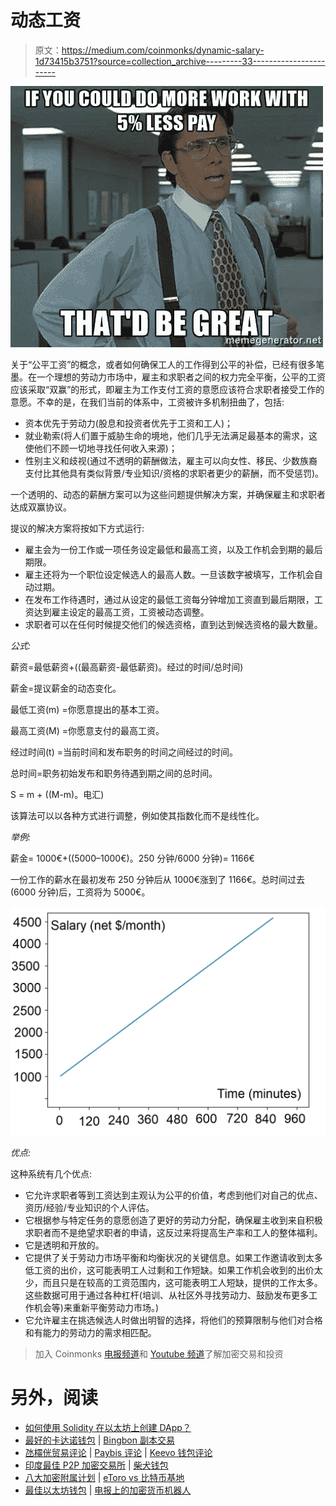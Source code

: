 # 动态工资

> 原文：<https://medium.com/coinmonks/dynamic-salary-1d73415b3751?source=collection_archive---------33----------------------->

![](img/e2f74cee2fe610a743f9b93cc22f6ef2.png)

关于“公平工资”的概念，或者如何确保工人的工作得到公平的补偿，已经有很多笔墨。在一个理想的劳动力市场中，雇主和求职者之间的权力完全平衡，公平的工资应该采取“双赢”的形式，即雇主为工作支付工资的意愿应该符合求职者接受工作的意愿。不幸的是，在我们当前的体系中，工资被许多机制扭曲了，包括:

*   资本优先于劳动力(股息和投资者优先于工资和工人)；
*   就业勒索(将人们置于威胁生命的境地，他们几乎无法满足最基本的需求，这使他们不顾一切地寻找任何收入来源)；
*   性别主义和歧视(通过不透明的薪酬做法，雇主可以向女性、移民、少数族裔支付比其他具有类似背景/专业知识/资格的求职者更少的薪酬，而不受惩罚)。

一个透明的、动态的薪酬方案可以为这些问题提供解决方案，并确保雇主和求职者达成双赢协议。

提议的解决方案将按如下方式运行:

*   雇主会为一份工作或一项任务设定最低和最高工资，以及工作机会到期的最后期限。
*   雇主还将为一个职位设定候选人的最高人数。一旦该数字被填写，工作机会自动过期。
*   在发布工作待遇时，通过从设定的最低工资每分钟增加工资直到最后期限，工资达到雇主设定的最高工资，工资被动态调整。
*   求职者可以在任何时候提交他们的候选资格，直到达到候选资格的最大数量。

*公式:*

薪资=最低薪资+((最高薪资-最低薪资)。经过的时间/总时间)

薪金=提议薪金的动态变化。

最低工资(m) =你愿意提出的基本工资。

最高工资(M) =你愿意支付的最高工资。

经过时间(t) =当前时间和发布职务的时间之间经过的时间。

总时间=职务初始发布和职务待遇到期之间的总时间。

S = m + ((M-m)。电汇)

该算法可以以各种方式进行调整，例如使其指数化而不是线性化。

*举例:*

薪金= 1000€+((5000–1000€)。250 分钟/6000 分钟)= 1166€

一份工作的薪水在最初发布 250 分钟后从 1000€涨到了 1166€。总时间过去(6000 分钟)后，工资将为 5000€。

![](img/6210400d61e5746ee82ba02ae6e3d7ac.png)

*优点:*

这种系统有几个优点:

*   它允许求职者等到工资达到主观认为公平的价值，考虑到他们对自己的优点、资历/经验/专业知识的个人评估。
*   它根据参与特定任务的意愿创造了更好的劳动力分配，确保雇主收到来自积极求职者而不是绝望求职者的申请，这反过来将提高生产率和工人的整体福利。
*   它是透明和开放的。
*   它提供了关于劳动力市场平衡和均衡状况的关键信息。如果工作邀请收到太多低工资的出价，这可能表明工人过剩和工作短缺。如果工作机会收到的出价太少，而且只是在较高的工资范围内，这可能表明工人短缺，提供的工作太多。这些数据可用于通过各种杠杆(培训、从社区外寻找劳动力、鼓励发布更多工作机会等)来重新平衡劳动力市场。)
*   它允许雇主在挑选候选人时做出明智的选择，将他们的预算限制与他们对合格和有能力的劳动力的需求相匹配。

> 加入 Coinmonks [电报频道](https://t.me/coincodecap)和 [Youtube 频道](https://www.youtube.com/c/coinmonks/videos)了解加密交易和投资

# 另外，阅读

*   [如何使用 Solidity 在以太坊上创建 DApp？](https://coincodecap.com/create-a-dapp-on-ethereum-using-solidity)
*   [最好的卡达诺钱包](https://coincodecap.com/best-cardano-wallets) | [Bingbon 副本交易](https://coincodecap.com/bingbon-copy-trading)
*   [氹欞侊贸易评论](https://coincodecap.com/anny-trade-review) | [Paybis 评论](https://coincodecap.com/paybis-review) | [Keevo 钱包评论](https://coincodecap.com/keevo-wallet-review)
*   [印度最佳 P2P 加密交易所](https://coincodecap.com/p2p-crypto-exchanges-in-india) | [柴犬钱包](https://coincodecap.com/baby-shiba-inu-wallets)
*   [八大加密附属计划](https://coincodecap.com/crypto-affiliate-programs) | [eToro vs 比特币基地](https://coincodecap.com/etoro-vs-coinbase)
*   [最佳以太坊钱包](https://coincodecap.com/best-ethereum-wallets) | [电报上的加密货币机器人](https://coincodecap.com/telegram-crypto-bots)